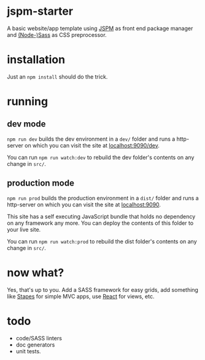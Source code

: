 # jspm-starter
A basic website/app template using [JSPM](http://jspm.io) as front end package manager and
[(Node-)Sass](https://github.com/sass/node-sass) as CSS preprocessor.

# installation

Just an `npm install` should do the trick.

# running

## dev mode

`npm run dev` builds the dev environment in a `dev/` folder and runs a http-server
on which you can visit the site at [localhost:9090/dev](http://localhost:9090/dev).

You can run `npm run watch:dev` to rebuild the dev folder's contents on any change
in `src/`.

## production mode

`npm run prod` builds the production environment in a `dist/` folder and runs a http-server
on which you can visit the site at [localhost:9090](http://localhost:9090).

This site has a self executing JavaScript bundle that holds no dependency on any
framework any more. You can deploy the contents of this folder to your live site.

You can run `npm run watch:prod` to rebuild the dist folder's contents on any change
in `src/`.

# now what?
Yes, that's up to you. Add a SASS framework for easy grids, add something like
[Stapes](http://hay.github.io/stapes/) for simple MVC apps, use
[React](https://facebook.github.io/react/) for views, etc.

# todo
-   code/SASS linters
-   doc generators
-   unit tests.